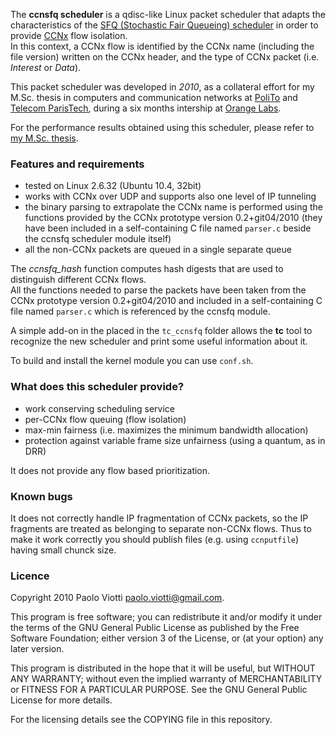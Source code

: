 The **ccnsfq scheduler** is a qdisc-like Linux packet scheduler that adapts the characteristics of the [SFQ (Stochastic Fair Queueing) scheduler][1] in order to provide [CCNx][2] flow isolation.  
In this context, a CCNx flow is identified by the CCNx name (including the file version) written on the CCNx header, and the type of CCNx packet (i.e. *Interest* or *Data*).  

This packet scheduler was developed in _2010_, as a collateral effort for my M.Sc. thesis in computers and communication networks at [PoliTo][3] and [Telecom ParisTech][4], during a six months intership at [Orange Labs][5].  

For the performance results obtained using this scheduler, please refer to [my M.Sc. thesis][6].


[1]: http://lxr.linux.no/#linux+v2.6.32.61/net/sched/sch_sfq.c
[2]: http://www.ccnx.org/
[3]: http://www.polito.it/
[4]: http://www.telecom-paristech.fr
[5]: http://www.orange.com/en/innovation/research
[6]: http://perso.rd.francetelecom.fr/muscariello/MS-thesis-viotti.pdf


### Features and requirements

 * tested on Linux 2.6.32 (Ubuntu 10.4, 32bit)
 * works with CCNx over UDP and supports also one level of IP tunneling
 * the binary parsing to extrapolate the CCNx name is performed using the functions provided by the CCNx prototype version 0.2+git04/2010 (they have been included in a self-containing C file named `parser.c` beside the ccnsfq scheduler module itself)
 * all the non-CCNx packets are queued in a single separate queue

The *ccnsfq_hash* function computes hash digests that are used to distinguish different CCNx flows.  
All the functions needed to parse the packets have been taken from the CCNx prototype version 0.2+git04/2010 and included in a self-containing C file named `parser.c` which is referenced by the ccnsfq module.  

A simple add-on in the placed in the `tc_ccnsfq` folder allows the **tc** tool to recognize the new scheduler and print some useful information about it.  

To build and install the kernel module you can use `conf.sh`.


### What does this scheduler provide?

 * work conserving scheduling service
 * per-CCNx flow queuing (flow isolation)
 * max-min fairness (i.e. maximizes the minimum bandwidth allocation)
 * protection against variable frame size unfairness (using a quantum, as in DRR)

It does not provide any flow based prioritization.

### Known bugs
 
It does not correctly handle IP fragmentation of CCNx packets, so the IP fragments are treated as belonging to separate non-CCNx flows. Thus to make it work correctly you should publish files (e.g. using `ccnputfile`) having small chunck size.


### Licence

Copyright 2010 Paolo Viotti <paolo.viotti@gmail.com>.  

This program is free software; you can redistribute it and/or
modify it under the terms of the GNU General Public License
as published by the Free Software Foundation; either version 3
of the License, or (at your option) any later version.  

This program is distributed in the hope that it will be useful,
but WITHOUT ANY WARRANTY; without even the implied warranty of
MERCHANTABILITY or FITNESS FOR A PARTICULAR PURPOSE.  See the
GNU General Public License for more details.  

For the licensing details see the COPYING file in this repository.

